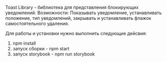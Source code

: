 Toast Library - библиотека для представления блокирующих уведомлений.
Возможности: Показывать уведомление, устанавливать положение, тип уведомлений, закрывать и устанавливать флажок самостоятельного удаления.

Для работы и установки нужно выполнить следующие дейсвия:

1. npm install
2. запуск сборки - npm start
3. запуск storybook - npm run storybook

<!-- @todo: @Yulchess добавить описание подключения библиотеки к внешнему проекту, который ее будет использовать, смотри пример https://www.npmjs.com/package/react-toastify -->
<!-- @todo: @Yulchess также рекомендуется прикрепить пример с CRA который использует библиотеку см. https://github.com/fkhadra/react-toastify/tree/master/example -->
